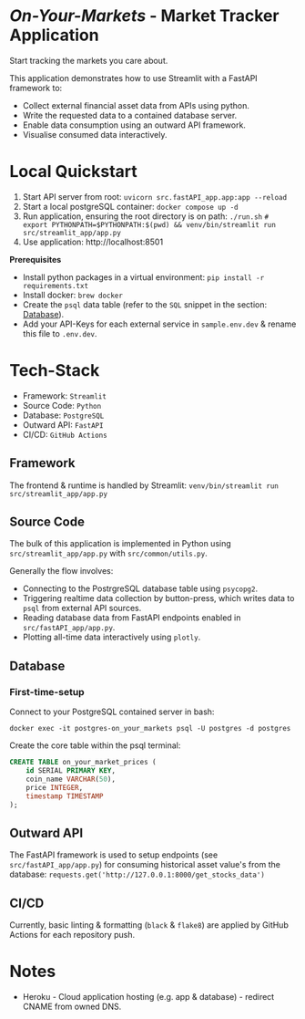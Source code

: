 # <i>On-Your-Markets</i> - Market Tracker Application
Start tracking the markets you care about.

This application demonstrates how to use Streamlit with a FastAPI framework to:
- Collect external financial asset data from APIs using python.
- Write the requested data to a contained database server.
- Enable data consumption using an outward API framework.
- Visualise consumed data interactively.

# Local Quickstart
1. Start API server from root: `uvicorn src.fastAPI_app.app:app --reload`
2. Start a local postgreSQL container: `docker compose up -d`
3. Run application, ensuring the root directory is on path: `./run.sh` `# export PYTHONPATH=$PYTHONPATH:$(pwd) && venv/bin/streamlit run src/streamlit_app/app.py`
4. Use application: http://localhost:8501
 
<b>Prerequisites</b>
- Install python packages in a virtual environment: `pip install -r requirements.txt`
- Install docker: `brew docker`
- Create the `psql` data table (refer to the `SQL` snippet in the section: [Database](#Database)).
- Add your API-Keys for each external service in `sample.env.dev` & rename this file to `.env.dev`.

# Tech-Stack
- Framework: `Streamlit`
- Source Code: `Python`
- Database: `PostgreSQL`
- Outward API: `FastAPI`
- CI/CD: `GitHub Actions`

## Framework
The frontend & runtime is handled by Streamlit: `venv/bin/streamlit run src/streamlit_app/app.py`

## Source Code
The bulk of this application is implemented in Python using `src/streamlit_app/app.py` with `src/common/utils.py`. 

Generally the flow involves:
- Connecting to the PostrgreSQL database table using `psycopg2`.
- Triggering realtime data collection by button-press, which writes data to `psql` from external API sources.
- Reading database data from FastAPI endpoints enabled in `src/fastAPI_app/app.py`.
- Plotting all-time data interactively using `plotly`.

## Database
### First-time-setup
 Connect to your PostgreSQL contained server in bash:
```shell
docker exec -it postgres-on_your_markets psql -U postgres -d postgres
```

Create the core table within the psql terminal:
```sql
CREATE TABLE on_your_market_prices (
    id SERIAL PRIMARY KEY,
    coin_name VARCHAR(50),
    price INTEGER,
    timestamp TIMESTAMP
);
```

## Outward API
The FastAPI framework is used to setup endpoints (see `src/fastAPI_app/app.py`) for consuming historical asset value's from the database:
`requests.get('http://127.0.0.1:8000/get_stocks_data')`

## CI/CD
Currently, basic linting & formatting (`black` & `flake8`) are applied by GitHub Actions for each repository push.


# Notes
- Heroku - Cloud application hosting (e.g. app & database) - redirect CNAME from owned DNS.
